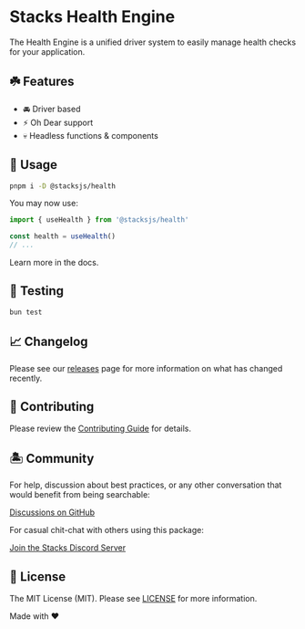 # Stacks Health Engine

The Health Engine is a unified driver system to easily manage health checks for your application.

## ☘️ Features

- 🚘 Driver based
- ⚡️ Oh Dear support
- 💀 Headless functions & components

## 🤖 Usage

```bash
pnpm i -D @stacksjs/health
```

You may now use:

```ts
import { useHealth } from '@stacksjs/health'

const health = useHealth()
// ...
```

Learn more in the docs.

## 🧪 Testing

```bash
bun test
```

## 📈 Changelog

Please see our [releases](https://github.com/stacksjs/stacks/releases) page for more information on what has changed recently.

## 🚜 Contributing

Please review the [Contributing Guide](https://github.com/stacksjs/contributing) for details.

## 🏝 Community

For help, discussion about best practices, or any other conversation that would benefit from being searchable:

[Discussions on GitHub](https://github.com/stacksjs/stacks/discussions)

For casual chit-chat with others using this package:

[Join the Stacks Discord Server](https://discord.ow3.org)

## 📄 License

The MIT License (MIT). Please see [LICENSE](https://github.com/stacksjs/stacks/tree/main/LICENSE.md) for more information.

Made with ❤️
